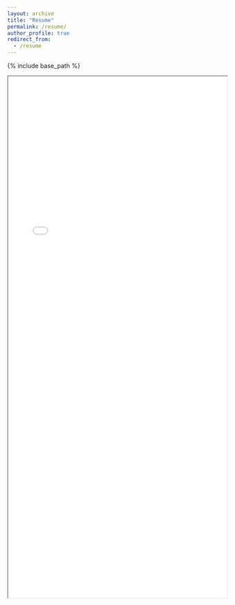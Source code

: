 ```yaml
---
layout: archive
title: "Resume"
permalink: /resume/
author_profile: true
redirect_from:
  - /resume
---
```


{% include base_path %}
<iframe src="/files/Resume_Anh_Vuong_91823.pdf" width="100%" height="1200px"> </iframe>
